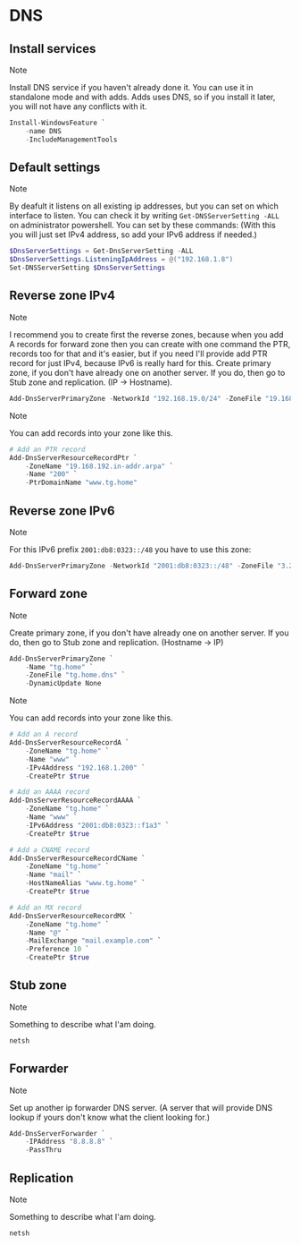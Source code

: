 # DNS

## Install services

> [!NOTE]
> Install DNS service if you haven't already done it. You can use it in standalone mode and with adds. Adds uses DNS, so if you install it later, you will not have any conflicts with it.

```powershell
Install-WindowsFeature `
    -name DNS
    -IncludeManagementTools
```

## Default settings

> [!NOTE]
> By deafult it listens on all existing ip addresses, but you can set on which interface to listen. You can check it by writing `Get-DNSServerSetting -ALL` on administrator powershell. You can set by these commands: (With this you will just set IPv4 address, so add your IPv6 address if needed.)

```powershell
$DnsServerSettings = Get-DnsServerSetting -ALL
$DnsServerSettings.ListeningIpAddress = @("192.168.1.8")
Set-DNSServerSetting $DnsServerSettings
 ```

## Reverse zone IPv4

> [!NOTE]
> I recommend you to create first the reverse zones, because when you add A records for forward zone then you can create with one command the PTR, records too for that and it's easier, but if you need I'll provide add PTR record for just IPv4, because IPv6 is really hard for this. Create primary zone, if you don't have already one on another server. If you do, then go to Stub zone and replication. (IP -> Hostname).

```powershell
Add-DnsServerPrimaryZone -NetworkId "192.168.19.0/24" -ZoneFile "19.168.192.in-addr.arpa.dns"
```

> [!NOTE]
> You can add records into your zone like this.

```powershell
# Add an PTR record
Add-DnsServerResourceRecordPtr `
    -ZoneName "19.168.192.in-addr.arpa" `
    -Name "200" `
    -PtrDomainName "www.tg.home"
```

## Reverse zone IPv6

> [!NOTE]
> For this IPv6 prefix `2001:db8:0323::/48` you have to use this zone:

```powershell
Add-DnsServerPrimaryZone -NetworkId "2001:db8:0323::/48" -ZoneFile "3.2.3.0.8.b.d.0.1.0.0.2.in-addr.arpa.dns"
```

## Forward zone

> [!NOTE]
> Create primary zone, if you don't have already one on another server. If you do, then go to Stub zone and replication. (Hostname -> IP)

```powershell
Add-DnsServerPrimaryZone `
    -Name "tg.home" `
    -ZoneFile "tg.home.dns" `
    -DynamicUpdate None
```

> [!NOTE]
> You can add records into your zone like this.

```powershell
# Add an A record
Add-DnsServerResourceRecordA `
    -ZoneName "tg.home" `
    -Name "www" `
    -IPv4Address "192.168.1.200" `
    -CreatePtr $true

# Add an AAAA record
Add-DnsServerResourceRecordAAAA `
    -ZoneName "tg.home" `
    -Name "www" `
    -IPv6Address "2001:db8:0323::f1a3" `
    -CreatePtr $true

# Add a CNAME record
Add-DnsServerResourceRecordCName `
    -ZoneName "tg.home" `
    -Name "mail" `
    -HostNameAlias "www.tg.home" `
    -CreatePtr $true

# Add an MX record
Add-DnsServerResourceRecordMX `
    -ZoneName "tg.home" `
    -Name "@" `
    -MailExchange "mail.example.com" `
    -Preference 10 `
    -CreatePtr $true
```

## Stub zone

> [!NOTE]
> Something to describe what I'am doing.

```powershell
netsh 
```

## Forwarder

> [!NOTE]
> Set up another ip forwarder DNS server. (A server that will provide DNS lookup if yours don't know what the client looking for.)

```powershell
Add-DnsServerForwarder `
    -IPAddress "8.8.8.8" `
    -PassThru
```

## Replication

> [!NOTE]
> Something to describe what I'am doing.

```powershell
netsh 
```
